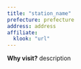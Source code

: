 ```yaml
---
title: "station_name"
prefecture: prefecture
address: address
affiliate:
  klook: "url"
---
```


**Why visit?** description
